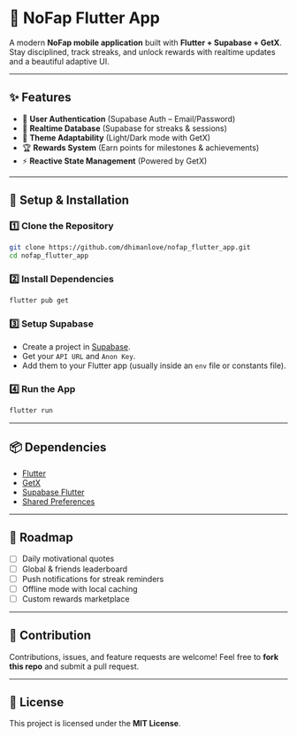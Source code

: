 # 🚀 NoFap Flutter App

A modern **NoFap mobile application** built with **Flutter + Supabase + GetX**.
Stay disciplined, track streaks, and unlock rewards with realtime updates and a beautiful adaptive UI.

---

## ✨ Features

* 🔐 **User Authentication** (Supabase Auth – Email/Password)
* 📡 **Realtime Database** (Supabase for streaks & sessions)
* 🎨 **Theme Adaptability** (Light/Dark mode with GetX)
* 🏆 **Rewards System** (Earn points for milestones & achievements)
* ⚡ **Reactive State Management** (Powered by GetX)

---

## 🔧 Setup & Installation

### 1️⃣ Clone the Repository

```bash
git clone https://github.com/dhimanlove/nofap_flutter_app.git
cd nofap_flutter_app
```

### 2️⃣ Install Dependencies

```bash
flutter pub get
```

### 3️⃣ Setup Supabase

* Create a project in [Supabase](https://supabase.com/).
* Get your `API URL` and `Anon Key`.
* Add them to your Flutter app (usually inside an `env` file or constants file).

### 4️⃣ Run the App

```bash
flutter run
```

---

## 📦 Dependencies

* [Flutter](https://flutter.dev)
* [GetX](https://pub.dev/packages/get)
* [Supabase Flutter](https://pub.dev/packages/supabase_flutter)
* [Shared Preferences](https://pub.dev/packages/shared_preferences)

---

## 🎯 Roadmap

* [ ] Daily motivational quotes
* [ ] Global & friends leaderboard
* [ ] Push notifications for streak reminders
* [ ] Offline mode with local caching
* [ ] Custom rewards marketplace

---

## 🤝 Contribution

Contributions, issues, and feature requests are welcome!
Feel free to **fork this repo** and submit a pull request.

---

## 📜 License

This project is licensed under the **MIT License**.
